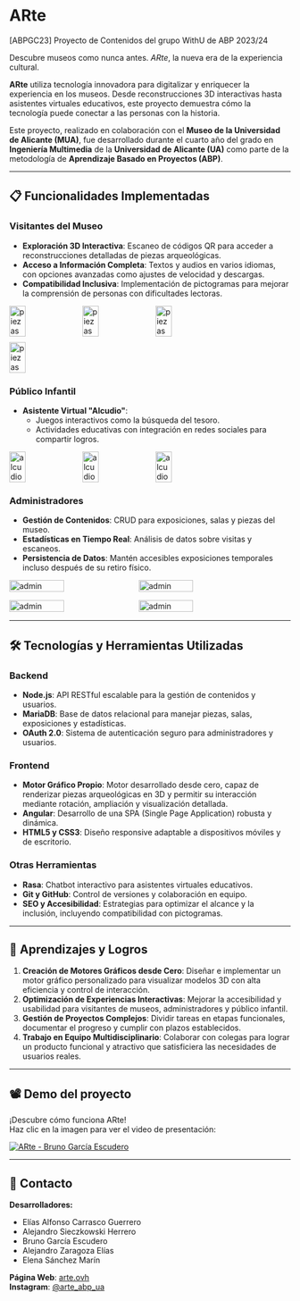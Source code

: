 # ARte

[ABPGC23] Proyecto de Contenidos del grupo WithU de ABP 2023/24

Descubre museos como nunca antes. *ARte*, la nueva era de la experiencia cultural. 

**ARte** utiliza tecnología innovadora para digitalizar y enriquecer la experiencia en los museos. Desde reconstrucciones 3D interactivas hasta asistentes virtuales educativos, este proyecto demuestra cómo la tecnología puede conectar a las personas con la historia.

Este proyecto, realizado en colaboración con el **Museo de la Universidad de Alicante (MUA)**, fue desarrollado durante el cuarto año del grado en **Ingeniería Multimedia** de la **Universidad de Alicante (UA)** como parte de la metodología de **Aprendizaje Basado en Proyectos (ABP)**.

---

## 📋 Funcionalidades Implementadas

### Visitantes del Museo
- **Exploración 3D Interactiva**: Escaneo de códigos QR para acceder a reconstrucciones detalladas de piezas arqueológicas.
- **Acceso a Información Completa**: Textos y audios en varios idiomas, con opciones avanzadas como ajustes de velocidad y descargas.
- **Compatibilidad Inclusiva**: Implementación de pictogramas para mejorar la comprensión de personas con dificultades lectoras.

<div style="display: flex; gap: 10px; flex-wrap: wrap; margin-bottom: 15px;">
  <img src="https://github.com/user-attachments/assets/9e3a9323-abb3-423f-9780-dc863d07d994" alt="piezas" width="24%" />
  <img src="https://github.com/user-attachments/assets/1caba9b6-633d-41db-bff7-bd8402541176" alt="piezas" width="24%" />
  <img src="https://github.com/user-attachments/assets/1a50ee3c-ec45-4fa3-8224-d22b7d7cca77" alt="piezas" width="24%" />
  <img src="https://github.com/user-attachments/assets/b0875edc-6d6b-49e1-a487-a693c6d44ee6" alt="piezas" width="24%" />
</div>

### Público Infantil
- **Asistente Virtual "Alcudio"**:
  - Juegos interactivos como la búsqueda del tesoro.
  - Actividades educativas con integración en redes sociales para compartir logros.
 
<div style="display: flex; gap: 10px; flex-wrap: wrap; margin-bottom: 15px;">
  <img src="https://github.com/user-attachments/assets/5785b109-baae-4962-aec4-ce42a1ace75b" alt="alcudio" width="24%" />
  <img src="https://github.com/user-attachments/assets/c326d02d-3ff3-40f7-a0bc-1e3e8f3b1e3c" alt="alcudio" width="24%" />
  <img src="https://github.com/user-attachments/assets/6750294e-5ec7-4c09-911b-4d9d60cd6928" alt="alcudio" width="24%" />
</div>

### Administradores
- **Gestión de Contenidos**: CRUD para exposiciones, salas y piezas del museo.
- **Estadísticas en Tiempo Real**: Análisis de datos sobre visitas y escaneos.
- **Persistencia de Datos**: Mantén accesibles exposiciones temporales incluso después de su retiro físico.

<div style="display: flex; gap: 10px; flex-wrap: wrap; margin-bottom: 15px;">
  <img src="https://github.com/user-attachments/assets/1b2b92d9-f06b-468a-b23c-b59769a6b425" alt="admin" width="44%" />
  <img src="https://github.com/user-attachments/assets/27be5ad6-036e-4344-bbd3-5395e399593e" alt="admin" width="44%" />
</div>
<div style="display: flex; gap: 10px; flex-wrap: wrap; margin-bottom: 15px;">
  <img src="https://github.com/user-attachments/assets/94069426-fd94-4dcb-9f20-594689647d1b" alt="admin" width="44%" />
  <img src="https://github.com/user-attachments/assets/4aed98a3-1af1-48a3-a031-a30076d97f42" alt="admin" width="44%" />
</div>

---

## 🛠️ Tecnologías y Herramientas Utilizadas

### Backend
- **Node.js**: API RESTful escalable para la gestión de contenidos y usuarios.
- **MariaDB**: Base de datos relacional para manejar piezas, salas, exposiciones y estadísticas.
- **OAuth 2.0**: Sistema de autenticación seguro para administradores y usuarios.

### Frontend
- **Motor Gráfico Propio**: Motor desarrollado desde cero, capaz de renderizar piezas arqueológicas en 3D y permitir su interacción mediante rotación, ampliación y visualización detallada.
- **Angular**: Desarrollo de una SPA (Single Page Application) robusta y dinámica.
- **HTML5 y CSS3**: Diseño responsive adaptable a dispositivos móviles y de escritorio.

### Otras Herramientas
- **Rasa**: Chatbot interactivo para asistentes virtuales educativos.
- **Git y GitHub**: Control de versiones y colaboración en equipo.
- **SEO y Accesibilidad**: Estrategias para optimizar el alcance y la inclusión, incluyendo compatibilidad con pictogramas.

---

## 🎯 Aprendizajes y Logros

1. **Creación de Motores Gráficos desde Cero**: Diseñar e implementar un motor gráfico personalizado para visualizar modelos 3D con alta eficiencia y control de interacción.
2. **Optimización de Experiencias Interactivas**: Mejorar la accesibilidad y usabilidad para visitantes de museos, administradores y público infantil.
3. **Gestión de Proyectos Complejos**: Dividir tareas en etapas funcionales, documentar el progreso y cumplir con plazos establecidos.
4. **Trabajo en Equipo Multidisciplinario**: Colaborar con colegas para lograr un producto funcional y atractivo que satisficiera las necesidades de usuarios reales.

---

## 📽️ Demo del proyecto  

¡Descubre cómo funciona ARte!  
Haz clic en la imagen para ver el video de presentación:  

[![ARte - Bruno García Escudero](https://github.com/user-attachments/assets/d2d8a059-bbc2-4a8c-807b-0d7ff8f3552a)](https://www.youtube.com/watch?v=-byk7npR5nE)

---

## 📧 Contacto

**Desarrolladores:**
- Elías Alfonso Carrasco Guerrero  
- Alejandro Sieczkowski Herrero  
- Bruno García Escudero  
- Alejandro Zaragoza Elías  
- Elena Sánchez Marín  

**Página Web**: [arte.ovh](https://arte.ovh)  
**Instagram**: [@arte_abp_ua](https://instagram.com/arte_abp_ua)  


  


